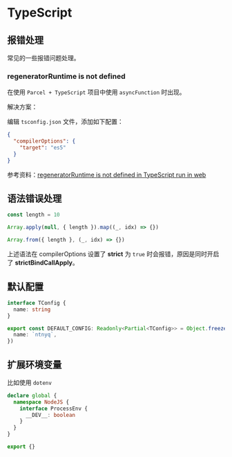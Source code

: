 # TypeScript

## 报错处理

常见的一些报错问题处理。

### regeneratorRuntime is not defined

在使用 `Parcel + TypeScript` 项目中使用 `asyncFunction` 时出现。

解决方案：

编辑 `tsconfig.json` 文件，添加如下配置：

```json
{
  "compilerOptions": {
    "target": "es5"
  }
}
```

参考资料：[regeneratorRuntime is not defined in TypeScript run in web](https://stackoverflow.com/questions/51262244/regeneratorruntime-is-not-defined-in-typescript-run-in-web)

## 语法错误处理

```ts
const length = 10

Array.apply(null, { length }).map((_, idx) => {})

Array.from({ length }, (_, idx) => {})
```

上述语法在 compilerOptions 设置了 **strict** 为 `true` 时会报错，原因是同时开启了 **strictBindCallApply**。

## 默认配置

```ts
interface TConfig {
  name: string
}

export const DEFAULT_CONFIG: Readonly<Partial<TConfig>> = Object.freeze({
  name: `ntnyq`,
})
```

## 扩展环境变量

比如使用 `dotenv`

```ts
declare global {
  namespace NodeJS {
    interface ProcessEnv {
      __DEV__: boolean
    }
  }
}

export {}
```
